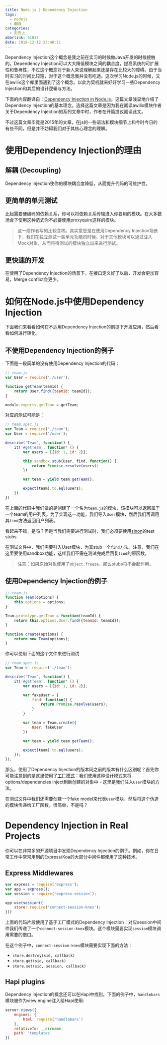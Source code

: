 ```yaml
---
title: Node.js | Dependency Injection
tags:
  - nodejs
  - 翻译
categories:
  - 形而上
abbrlink: 61013
date: 2018-12-12 23:40:11
---
```

Dependency Injection这个概念是我之前在实习的时候做Java开发的时候接触的。Dependency Injection可以大大降低模块之间的耦合度，提高系统的可扩展性和鲁棒性，不过这个概念对于新人来说理解起来还是存在比较大的障碍。由于当时实习的时间比较短，对于这个概念我并没有吃透。这次学习Node.js的时候，又在awilix这个库里面遇到了这个概念。以此为契机就来好好学习一些Dependency Injection和其后的设计逻辑与方法。

下面的内容翻译自：[Dependency Injection in Node.js](https://blog.risingstack.com/dependency-injection-in-node-js/)。这篇文章浅显地介绍了Dependency Injection的基本理念。选择这篇文章是因为我在阅读awilix模块作者关于Dependency Injection的系列文章中时，作者在开篇提议阅读此文。

不过这篇文章毕竟是2015年的文章，在js的一些语法和模块细节上和今时今日的有些不同，但是并不妨碍我们对于其核心理念的理解。<!--more-->

# 使用Dependency Injection的理由

## 解耦 (Decoupling)

Dependency Injection使你的模块耦合度降低，从而提升代码的可维护性。

## 更简单的单元测试

比起需要硬编码的依赖关系，你可以将依赖关系传输进入你要用的模块。在大多数场合下使用这种范式你不必要使用proxyquire这样的模块。

> 这一段作者写的比较含糊。其实意思是在使用Dependency Injection场景下，我们在独立测试一些单元功能的时候，对于其他模块可以通过注入Mock对象，从而将待测试的模块独立出来进行测试。

## 更快速的开发

在使用了Dependency Injection的场景下，在接口定义好了以后，开发会更加容易，Merge conflict会更少。

# 如何在Node.js中使用Dependency Injection

下面我们来看看如何在不适用Dependency Injection的前提下开发应用，然后看看如何进行转化。

## 不使用Dependency Injection的例子

下面是一段简单的没有使用Dependency Injection的代码：

```js
// team.js
var User = require('./user');

function getTeam(teamId) {
    return User.find({teamId: teamId});
}

module.exports.getTeam = getTeam;
```

对应的测试可能是：

```js
// team.spec.js
var Team = require('./team');
var User = require('/user');

describe('Team', function() {
    it('#getTeam', function* () {
        var users = [{id: 1, id: 2}];

        this.sandbox.stub(User, find, function() {
            return Promise.resolve(users);
        })

        var team = yield team.getTeam();

        expect(team).to.eql(users);
    })
})
```

在上面的代码中我们做的是创建了一个名为`team.js`的模块，该模块可以返回属于一个team的用户列表。为了实现这一功能，我们导入`User`模块，然后我们再调用其`find`方法返回用户列表。

看起来不错，是吗？但是当我们需要进行测试时，我们必须要使用[sinon](https://sinonjs.org/)的test stubs.

在测试文件中，我们需要引入User模块，为其stub一个`find`方法。注意，我们在这里要使用sandbox功能，这样我们不需在测试完成后回复`find`的原函数。

> 注意：如果原始对象使用了`Object.freeze`，那么stubs将不会起作用。

## 使用Dependency Injection的例子

```js
// team.js
function Team(options) {
    this.options = options;
}

Team.prototype.getTeam = function(teamId) {
    return this.options.User.find({teamId: teamId});
}

function create(options) {
    return new Team(options);
}
```

你可以使用下面的这个文件来进行测试

```js
// team.spec.js
var Team =- require('./team');

describe('Team', function() {
    it('#getTeam', function* () {
        var users = [{id: 1, id: 2}];

        var fakeUser = {
            find: function() {
                return Promise.resolve(users);
            }
        }

        var team = Team.create({
            User: fakeUser
        })

        var team = yield team.getTeam();

        expect(team).to.eql(users);
    });
});
```

那么，使用了Dependency Injection的版本同之前的版本有什么区别呢？首先你可能注意到的是这里使用了[工厂模式](https://blog.risingstack.com/fundamental-node-js-design-patterns/)：我们使用这种设计模式来将options/dependencies inject到新创建的对象中 - 这里是我们注入`User`模块的方法。

在测试文件中我们还需要创建一个fake model来代表`User`模块，然后将这个伪造的模块传递给工厂函数。很简单，不是吗？

# Dependency Injection in Real Projects

你可以在非常多的开源项目中发现Dependency Injection的例子。例如，你在日常工作中常常用到的Express/Koa的大部分中间件都使用了这种技术。

## Express Middlewares

```js
var express = require('express');
var app = express();
var session = require('express-session');

app.use(session({
    store: require('connect-session-knex');
}))
```

上面的代码片段使用了基于工厂模式的Dependency Injection：对应session中间件我们传递了一个`connect-session-knex`模块。这个模块需要实现`session`模块调用需要的借口。

在这个例子中，`connect-session-knex`模块需要实现下面的方法：

- `store.destroy(sid, callback)`
- `store.get(sid, callback)`
- `store.set(sid, session, callback)`

## Hapi plugins

Dependency Injection的概念还可以在Hapi中找到。下面的例子中，`handlebars`模块被作为view engine注入给Hapi使用:

```js
server.views({
    engines: {
        html: require('handlebars`)
    },
    relativeTo: __dirname,
    path: 'templates'
})
```
